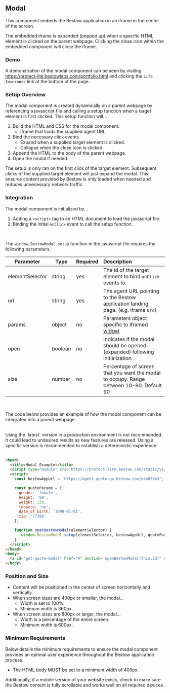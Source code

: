 ## Modal

This component embeds the Bestow application in an iframe in the center of the screen.

The embedded iframe is expanded (popped up) when a specific HTML element is clicked on the
parent webpage. Clicking the close icon within the embedded component will close the iframe.

### Demo

A demonstration of the modal component can be seen by visiting https://protect-lite.bestowlabs.com/portfolio.html
and clicking the `Life Insurance` link at the bottom of the page.

### Setup Overview

The modal component is created dynamically on a parent webpage by referencing a javascript file and calling a
setup function when a target element is first clicked. This setup function will...

1. Build the HTML and CSS for the modal component.
    * iframe that loads the supplied agent URL.
2. Bind the necessary click events
    * Expand when a supplied target element is clicked.
    * Collapse when the close icon is clicked.
3. Append the HTML to the body of the parent webpage.
4. Open the modal if needed.

The setup is only ran on the first click of the target element. Subsequent clicks of the supplied target element
will just expand the modal. This ensures content provided by Bestow is only loaded when needed and reduces
unnecessary network traffic.

### Integration

The modal component is initialized by...
1. Adding a `<script>` tag to an HTML document to load the javascript file.
2. Binding the initial `onClick` event to call the setup function.

<br/>

The `window.BestowModal.setup` function in the javascript file requires the following parameters.

| Parameter       | Type    | Required | Description                                                                        |
|-----------------|---------|----------|:-----------------------------------------------------------------------------------|
| elementSelector | string  | yes      | The id of the target element to bind `onClick` events to.                          |
| url             | string  | yes      | The agent URL pointing to the Bestow application landing page. (e.g. iframe `src`) |
| params          | object  | no       | Parameters object specific to iframed [widget](#widgets)                           |
| open            | boolean | no       | Indicates if the modal should be opened (expanded) following initialization        |
| size            | number  | no       | Percentage of screen that you want the modal to occupy. Range between 10-90. Default 90 |

<br/>

The code below provides an example of how the modal component can be integrated into a parent webpage.

<br/>

<aside class="warning"> Using the `latest` version in a production environment is not recommended. It could lead to undesired results as new features are released. Using a specific version is recommended to establish a deterministic experience. </aside>

<br/>

```html
<head>
  <title>Modal Example</title>
  <script type="module" src='https://protect-lite.bestow.com/static/v1/iframe/modal/bestow-modal-latest.js'></script>
  <script>
    const bestowAppUrl = 'https://agent-quote.qa.bestow.com/e4e833b3';

    const quoteParams = {
      gender: 'female',
      height: '69',
      weight: 120,
      tobacco: 'no',
      date_of_birth: '1998-01-01',
      zip: '77386'
    };

    function openBestowModal(elementSelector) {
       window.BestowModal.setup(elementSelector, bestowAppUrl, quoteParams, true);
    }
  </script>
</head>
<body>
  <a id="get-quote-modal" href="#" onclick='openBestowModal(this.id)' rel="noreferrer noopener">Get a Quote</a>
</body>
```

### Position and Size

* Content will be positioned in the center of screen horizontally and vertically.
* When screen sizes are 400px or smaller, the modal...
  * Width is set to 100%.
  * Minimum width is 360px.
* When screen sizes are 800px or larger, the modal...
  * Width is a percentage of the entire screen.
  * Minimum width is 600px.

### Minimum Requirements

Below details the minimum requirements to ensure the modal component provides an optimal user experience
throughout the Bestow application process.

* The HTML body MUST be set to a minimum width of 400px.

Additionally, if a mobile version of your website exists, check to make sure the Bestow content is fully scrollable
and works well on all required devices.

<br/>
